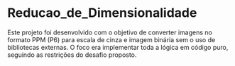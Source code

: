 # Reducao_de_Dimensionalidade
Este projeto foi desenvolvido com o objetivo de converter imagens no formato PPM (P6) para escala de cinza e imagem binária sem o uso de bibliotecas externas. O foco era implementar toda a lógica em código puro, seguindo as restrições do desafio proposto.
